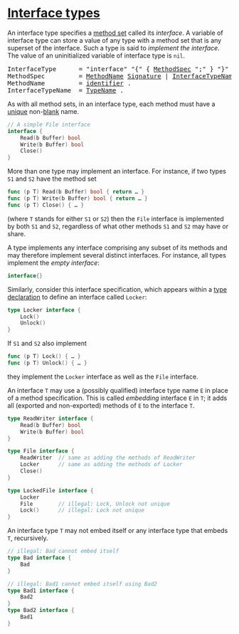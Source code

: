 # [Interface types](#interface-types)

An interface type specifies a [method set](/Types/method_sets.html) called its *interface*. A variable of interface type can store a value of any type with a method set that is any superset of the interface. Such a type is said to *implement the interface*. The value of an uninitialized variable of interface type is `nil`.

<pre>
<a id="InterfaceType">InterfaceType</a>      = "interface" "{" { <a href="#MethodSpec">MethodSpec</a> ";" } "}" .
<a id="MethodSpec">MethodSpec</a>         = <a href="#MethodName">MethodName</a> <a href="/Types/function_types.html#Signature">Signature</a> | <a href="#InterfaceTypeName">InterfaceTypeName</a> .
<a id="MethodName">MethodName</a>         = <a href="/Lexical%20elements/identifiers.html">identifier</a> .
<a id="InterfaceTypeName">InterfaceTypeName</a>  = <a href="/Types/#TypeName">TypeName</a> .
</pre>

As with all method sets, in an interface type, each method must have a [unique](/Declarations%20and%20scope/uniqueness_of_identifiers.html) non-[blank](/Declarations%20and%20scope/blank_identifier.html) name.

```go
// A simple File interface
interface {
	Read(b Buffer) bool
	Write(b Buffer) bool
	Close()
}
```

More than one type may implement an interface. For instance, if two types `S1` and `S2` have the method set

```go
func (p T) Read(b Buffer) bool { return … }
func (p T) Write(b Buffer) bool { return … }
func (p T) Close() { … }
```

(where `T` stands for either `S1` or `S2`) then the `File` interface is implemented by both `S1` and `S2`, regardless of what other methods `S1` and `S2` may have or share.

A type implements any interface comprising any subset of its methods and may therefore implement several distinct interfaces. For instance, all types implement the *empty interface*:

```go
interface{}
```

Similarly, consider this interface specification, which appears within a [type declaration](/Declarations%20and%20scope/type_declarations.html) to define an interface called `Locker`:

```go
type Locker interface {
	Lock()
	Unlock()
}
```

If `S1` and `S2` also implement

```go
func (p T) Lock() { … }
func (p T) Unlock() { … }
```

they implement the `Locker` interface as well as the `File` interface.

An interface `T` may use a (possibly qualified) interface type name `E` in place of a method specification. This is called *embedding* interface `E` in `T`; it adds all (exported and non-exported) methods of `E` to the interface `T`.

```go
type ReadWriter interface {
	Read(b Buffer) bool
	Write(b Buffer) bool
}

type File interface {
	ReadWriter  // same as adding the methods of ReadWriter
	Locker      // same as adding the methods of Locker
	Close()
}

type LockedFile interface {
	Locker
	File        // illegal: Lock, Unlock not unique
	Lock()      // illegal: Lock not unique
}
```

An interface type `T` may not embed itself or any interface type that embeds `T`, recursively.

```go
// illegal: Bad cannot embed itself
type Bad interface {
	Bad
}

// illegal: Bad1 cannot embed itself using Bad2
type Bad1 interface {
	Bad2
}
type Bad2 interface {
	Bad1
}
```

